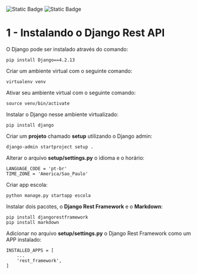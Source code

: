 
![Static Badge](https://img.shields.io/badge/Alura-%230b182c)
![Static Badge](https://img.shields.io/badge/Django-4.2.13-%23092E20?logoColor=ffffff)


# 1 - Instalando o Django Rest API

O Django pode ser instalado através do comando:

```
pip install Django==4.2.13
```

Criar um ambiente virtual com o seguinte comando:

```
virtualenv venv
```

Ativar seu ambiente virtual com o seguinte comando:

```
source venv/bin/activate
```

Instalar o Django nesse ambiente virtualizado:

```
pip install django
```

Criar um **projeto** chamado **setup** utilizando o Django admin:

```
django-admin startproject setup .
```

Alterar o arquivo **setup/settings.py** o idioma e o horário:

```
LANGUAGE_CODE = 'pt-br'
TIME_ZONE = 'America/Sao_Paulo'
```

Criar app escola:

```
python manage.py startapp escola
```

Instalar dois pacotes, o **Django Rest Framework** e o **Markdown**:

```
pip install djangorestframework
pip install markdown
```

Adicionar no arquivo **setup/settings.py** o Django Rest Framework como um APP instalado:

```
INSTALLED_APPS = [
    ...
    'rest_framework',
]
```
